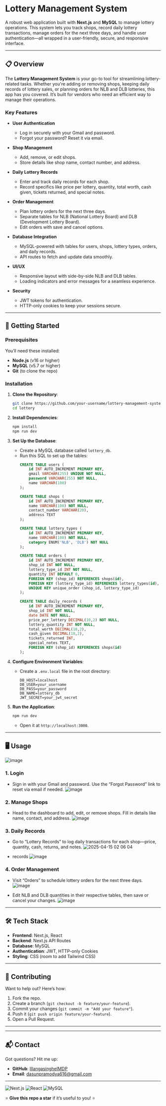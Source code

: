# Lottery Management System


A robust web application built with **Next.js** and **MySQL** to manage lottery operations. This system lets you track shops, record daily lottery transactions, manage orders for the next three days, and handle user authentication—all wrapped in a user-friendly, secure, and responsive interface.

---

## 📋 Overview

The **Lottery Management System** is your go-to tool for streamlining lottery-related tasks. Whether you're adding or removing shops, keeping daily records of lottery sales, or planning orders for NLB and DLB lotteries, this app has you covered. It’s built for vendors who need an efficient way to manage their operations.

### Key Features
- **User Authentication**
  - Log in securely with your Gmail and password.
  - Forgot your password? Reset it via email.

- **Shop Management**
  - Add, remove, or edit shops.
  - Store details like shop name, contact number, and address.

- **Daily Lottery Records**
  - Enter and track daily records for each shop.
  - Record specifics like price per lottery, quantity, total worth, cash given, tickets returned, and special notes.

- **Order Management**
  - Plan lottery orders for the next three days.
  - Separate tables for NLB (National Lottery Board) and DLB (Development Lottery Board).
  - Edit orders with save and cancel options.

- **Database Integration**
  - MySQL-powered with tables for users, shops, lottery types, orders, and daily records.
  - API routes to fetch and update data smoothly.

- **UI/UX**
  - Responsive layout with side-by-side NLB and DLB tables.
  - Loading indicators and error messages for a seamless experience.

- **Security**
  - JWT tokens for authentication.
  - HTTP-only cookies to keep your sessions secure.

---

## 🚀 Getting Started

### Prerequisites
You’ll need these installed:
- **Node.js** (v16 or higher)
- **MySQL** (v5.7 or higher)
- **Git** (to clone the repo)

### Installation
1. **Clone the Repository**:
   ```bash
   git clone https://github.com/your-username/lottery-management-system.git
   cd lottery
   ```

2. **Install Dependencies**:
   ```bash
   npm install
   npm run dev
   ```
   

3. **Set Up the Database**:
   - Create a MySQL database called `lottery_db`.
   - Run this SQL to set up the tables:
     ```sql
     CREATE TABLE users (
         id INT AUTO_INCREMENT PRIMARY KEY,
         gmail VARCHAR(255) UNIQUE NOT NULL,
         password VARCHAR(255) NOT NULL,
         name VARCHAR(100)
     );

     CREATE TABLE shops (
         id INT AUTO_INCREMENT PRIMARY KEY,
         name VARCHAR(100) NOT NULL,
         contact_number VARCHAR(20),
         address TEXT
     );

     CREATE TABLE lottery_types (
         id INT AUTO_INCREMENT PRIMARY KEY,
         name VARCHAR(100) NOT NULL,
         category ENUM('NLB', 'DLB') NOT NULL
     );

     CREATE TABLE orders (
         id INT AUTO_INCREMENT PRIMARY KEY,
         shop_id INT NOT NULL,
         lottery_type_id INT NOT NULL,
         quantity INT DEFAULT 0,
         FOREIGN KEY (shop_id) REFERENCES shops(id),
         FOREIGN KEY (lottery_type_id) REFERENCES lottery_types(id),
         UNIQUE KEY unique_order (shop_id, lottery_type_id)
     );

     CREATE TABLE daily_records (
         id INT AUTO_INCREMENT PRIMARY KEY,
         shop_id INT NOT NULL,
         date DATE NOT NULL,
         price_per_lottery DECIMAL(10,2) NOT NULL,
         lottery_quantity INT NOT NULL,
         total_worth DECIMAL(10,2),
         cash_given DECIMAL(10,2),
         tickets_returned INT,
         special_notes TEXT,
         FOREIGN KEY (shop_id) REFERENCES shops(id)
     );
     ```

4. **Configure Environment Variables**:
   - Create a `.env.local` file in the root directory:
     ```env
     DB_HOST=localhost
     DB_USER=your_username
     DB_PASS=your_password
     DB_NAME=lottery_db
     JWT_SECRET=your_jwt_secret
     ```

5. **Run the Application**:
   ```bash
   npm run dev
   ```
   - Open it at `http://localhost:3000`.

---

## 🖥️ Usage
![image](https://github.com/user-attachments/assets/3cebe9fe-a795-4c32-a653-a8bb95eaaf18)

### 1. **Login**
- Sign in with your Gmail and password. Use the “Forgot Password” link to reset via email if needed.
![image](https://github.com/user-attachments/assets/425207aa-c3d6-400e-b2ae-759ddad97176)

### 2. **Manage Shops**
- Head to the dashboard to add, edit, or remove shops. Fill in details like name, contact, and address.
![image](https://github.com/user-attachments/assets/575bb735-e28b-438d-9700-4b14c6c62504)

### 3. **Daily Records**
- Go to “Lottery Records” to log daily transactions for each shop—price, quantity, cash, returns, and notes.
![2025-04-15 02 06 04](https://github.com/user-attachments/assets/1aea94c9-e6db-4560-afd9-b362ac1def6a)

- records
![image](https://github.com/user-attachments/assets/233878c0-d019-41c1-ab55-a680adfc9122)

### 4. **Order Management**
- Visit “Orders” to schedule lottery orders for the next three days.
![image](https://github.com/user-attachments/assets/9746b72b-d0e9-4b95-b411-1af3153d7355)

- Edit NLB and DLB quantities in their respective tables, then save or cancel your changes.
![image](https://github.com/user-attachments/assets/924541db-1567-4708-8574-07c461b78df6)

---

## 🛠️ Tech Stack
- **Frontend**: Next.js, React
- **Backend**: Next.js API Routes
- **Database**: MySQL
- **Authentication**: JWT, HTTP-only Cookies
- **Styling**: CSS (room to add Tailwind CSS)

---

## 🤝 Contributing
Want to help out? Here’s how:
1. Fork the repo.
2. Create a branch (`git checkout -b feature/your-feature`).
3. Commit your changes (`git commit -m "Add your feature"`).
4. Push it (`git push origin feature/your-feature`).
5. Open a Pull Request.

---


---

## 📬 Contact
Got questions? Hit me up:
- **GitHub**: [IllangasingheIMDP](https://github.com/IllangasingheIMDP)
- **Email**: dasunpramodya616@gmail.com

---

![Next.js](https://img.shields.io/badge/Next.js-000000?style=for-the-badge&logo=next.js&logoColor=white)
![React](https://img.shields.io/badge/React-61DAFB?style=for-the-badge&logo=react&logoColor=black)
![MySQL](https://img.shields.io/badge/MySQL-4479A1?style=for-the-badge&logo=mysql&logoColor=white)

⭐ **Give this repo a star** if it’s useful to you! ⭐
